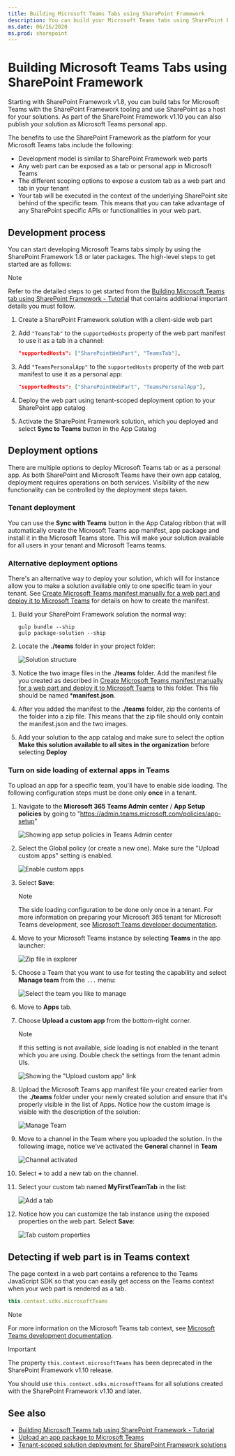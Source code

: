 ```yaml
---
title: Building Microsoft Teams Tabs using SharePoint Framework
description: You can build your Microsoft Teams tabs using SharePoint Framework and utilize the tooling
ms.date: 06/16/2020
ms.prod: sharepoint
---
```


# Building Microsoft Teams Tabs using SharePoint Framework

Starting with SharePoint Framework v1.8, you can build tabs for Microsoft Teams with the SharePoint Framework tooling and use SharePoint as a host for your solutions. As part of the SharePoint Framework v1.10 you can also publish your solution as Microsoft Teams personal app.

The benefits to use the SharePoint Framework as the platform for your Microsoft Teams tabs include the following:

- Development model is similar to SharePoint Framework web parts
- Any web part can be exposed as a tab or personal app in Microsoft Teams
- The different scoping options to expose a custom tab as a web part and tab in your tenant
- Your tab will be executed in the context of the underlying SharePoint site behind of the specific team. This means that you can take advantage of any SharePoint specific APIs or functionalities in your web part.

## Development process

You can start developing Microsoft Teams tabs simply by using the SharePoint Framework 1.8 or later packages. The high-level steps to get started are as follows:

> [!NOTE]
> Refer to the detailed steps to get started from the [Building Microsoft Teams tab using SharePoint Framework - Tutorial](web-parts/get-started/using-web-part-as-ms-teams-tab.md) that contains additional important details you must follow.

1. Create a SharePoint Framework solution with a client-side web part
1. Add `"TeamsTab"` to the `supportedHosts` property of the web part manifest to use it as a tab in a channel:

    ```json
    "supportedHosts": ["SharePointWebPart", "TeamsTab"],
    ```

1. Add `"TeamsPersonalApp"` to the `supportedHosts` property of the web part manifest to use it as a personal app:

    ```json
    "supportedHosts": ["SharePointWebPart", "TeamsPersonalApp"],
    ```

1. Deploy the web part using tenant-scoped deployment option to your SharePoint app catalog
1. Activate the SharePoint Framework solution, which you deployed and select **Sync to Teams** button in the App Catalog

## Deployment options

There are multiple options to deploy Microsoft Teams tab or as a personal app. As both SharePoint and Microsoft Teams have their own app catalog, deployment requires operations on both services. Visibility of the new functionality can be controlled by the deployment steps taken.

### Tenant deployment

You can use the **Sync with Teams** button in the App Catalog ribbon that will automatically create the Microsoft Teams app manifest, app package and install it in the Microsoft Teams store. This will make your solution available for all users in your tenant and Microsoft Teams teams.

### Alternative deployment options

There's an alternative way to deploy your solution, which will for instance allow you to make a solution available only to one specific team in your tenant. See [Create Microsoft Teams manifest manually for a web part and deploy it to Microsoft Teams](./web-parts/guidance/creating-team-manifest-manually-for-webpart.md) for details on how to create the manifest.

1. Build your SharePoint Framework solution the normal way:

    ```console
    gulp bundle --ship
    gulp package-solution --ship
    ```

1. Locate the **./teams** folder in your project folder:

    ![Solution structure](../images/sp-teams-solution-structure.png)

1. Notice the two image files in the **./teams** folder. Add the manifest file you created as described in [Create Microsoft Teams manifest manually for a web part and deploy it to Microsoft Teams](./web-parts/guidance/creating-team-manifest-manually-for-webpart.md) to this folder. This file should be named ***manifest.json**.
1. After you added the manifest to the **./teams** folder, zip the contents of the folder into a zip file. This means that the zip file should only contain the manifest.json and the two images.
1. Add your solution to the app catalog and make sure to select the option **Make this solution available to all sites in the organization** before selecting **Deploy**

### Turn on side loading of external apps in Teams

To upload an app for a specific team, you'll have to enable side loading. The following configuration steps must be done only **once** in a tenant.

1. Navigate to the **Microsoft 365 Teams Admin center** / **App Setup policies** by  going to "https://admin.teams.microsoft.com/policies/app-setup" 
    
    ![Showing app setup policies in Teams Admin center](../images/app-setup-policies.png)

1. Select the Global policy (or create a new one). Make sure the "Upload custom apps" setting is enabled.

    ![Enable custom apps](../images/upload-custom-apps.png)

1. Select **Save**:

    > [!NOTE]
    > The side loading configuration to be done only once in a tenant. For more information on preparing your Microsoft 365 tenant for Microsoft Teams development, see [Microsoft Teams developer documentation](https://docs.microsoft.com/microsoftteams/platform/get-started/get-started-tenant#turn-on-microsoft-teams-for-your-organization).

1. Move to your Microsoft Teams instance by selecting **Teams** in the app launcher:

    ![Zip file in explorer](../images/sp-teams-move-to-teams.png)

1. Choose a Team that you want to use for testing the capability and select **Manage team** from the `...` menu:

    ![Select the team you like to manage](../images/sp-teams-manage-team.png)

1. Move to **Apps** tab.
1. Choose **Upload a custom app** from the bottom-right corner.

    > [!NOTE]
    > If this setting is not available, side loading is not enabled in the tenant which you are using. Double check the settings from the tenant admin UIs.

    ![Showing the "Upload custom app" link](../images/upload-custom-app-link.png)

1. Upload the Microsoft Teams app manifest file your created earlier from the **./teams** folder under your newly created solution and ensure that it's properly visible in the list of Apps. Notice how the custom image is visible with the description of the solution:

    ![Manage Team](../images/sp-teams-app-uploaded.png)

1. Move to a channel in the Team where you uploaded the solution. In the following image, notice we've activated the **General** channel in **Team**

    ![Channel activated](../images/sp-teams-channel-activated.png)

1. Select **+** to add a new tab on the channel.
1. Select your custom tab named **MyFirstTeamTab** in the list:

    ![Add a tab](../images/sp-teams-add-a-tab.png)

1. Notice how you can customize the tab instance using the exposed properties on the web part. Select **Save**:

    ![Tab custom properties](../images/sp-teams-configure-tab.png)

## Detecting if web part is in Teams context

The page context in a web part contains a reference to the Teams JavaScript SDK so that you can easily get access on the Teams context when your web part is rendered as a tab.

```javascript
this.context.sdks.microsoftTeams
```

> [!NOTE]
> For more information on the Microsoft Teams tab context, see [Microsoft Teams development documentation](https://docs.microsoft.com/microsoftteams/platform/concepts/tabs/tabs-context?view=msteams-client-js-latest).

> [!IMPORTANT]
> The property `this.context.microsoftTeams` has been deprecated in the SharePoint Framework v1.10 release.
>
> You should use `this.context.sdks.microsoftTeams` for all solutions created with the SharePoint Framework v1.10 and later.

## See also

- [Building Microsoft Teams tab using SharePoint Framework - Tutorial](web-parts/get-started/using-web-part-as-ms-teams-tab.md)
- [Upload an app package to Microsoft Teams](https://docs.microsoft.com/microsoftteams/platform/concepts/apps/apps-upload)
- [Tenant-scoped solution deployment for SharePoint Framework solutions](https://docs.microsoft.com/sharepoint/dev/spfx/tenant-scoped-deployment)
